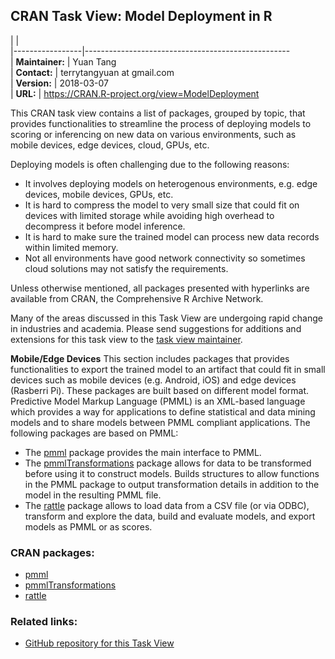 CRAN Task View: Model Deployment in R
-------------------------------------

|                 |                                                     
|-----------------|---------------------------------------------------  
| **Maintainer:** | Yuan Tang                                           
| **Contact:**    | terrytangyuan at gmail.com                          
| **Version:**    | 2018-03-07                                          
| **URL:**        | <https://CRAN.R-project.org/view=ModelDeployment>   

This CRAN task view contains a list of packages, grouped by topic, that
provides functionalities to streamline the process of deploying models
to scoring or inferencing on new data on various environments, such as
mobile devices, edge devices, cloud, GPUs, etc.

Deploying models is often challenging due to the following reasons:

-   It involves deploying models on heterogenous environments, e.g. edge
    devices, mobile devices, GPUs, etc.
-   It is hard to compress the model to very small size that could fit
    on devices with limited storage while avoiding high overhead to
    decompress it before model inference.
-   It is hard to make sure the trained model can process new data
    records within limited memory.
-   Not all environments have good network connectivity so sometimes
    cloud solutions may not satisfy the requirements.

Unless otherwise mentioned, all packages presented with hyperlinks are
available from CRAN, the Comprehensive R Archive Network.

Many of the areas discussed in this Task View are undergoing rapid
change in industries and academia. Please send suggestions for additions
and extensions for this task view to the [task view
maintainer](mailto:terrytangyuan@gmail.com).

**Mobile/Edge Devices** This section includes packages that provides
functionalities to export the trained model to an artifact that could
fit in small devices such as mobile devices (e.g. Android, iOS) and edge
devices (Rasberri Pi). These packages are built based on different model
format. Predictive Model Markup Language (PMML) is an XML-based language
which provides a way for applications to define statistical and data
mining models and to share models between PMML compliant applications.
The following packages are based on PMML:

-   The [pmml](https://cran.r-project.org/package=pmml) package provides the main
    interface to PMML.
-   The
    [pmmlTransformations](https://cran.r-project.org/package=pmmlTransformations)
    package allows for data to be transformed before using it to
    construct models. Builds structures to allow functions in the PMML
    package to output transformation details in addition to the model in
    the resulting PMML file.
-   The [rattle](https://cran.r-project.org/package=rattle) package allows to load
    data from a CSV file (or via ODBC), transform and explore the data,
    build and evaluate models, and export models as PMML or as scores.

### CRAN packages:

-   [pmml](https://cran.r-project.org/package=pmml)
-   [pmmlTransformations](https://cran.r-project.org/package=pmmlTransformations)
-   [rattle](https://cran.r-project.org/package=rattle)

### Related links:

-   [GitHub repository for this Task
    View](https://github.com/terrytangyuan/ctv-model-deployment)
